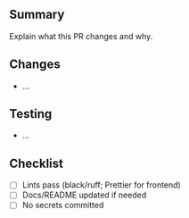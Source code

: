 ## Summary
Explain what this PR changes and why.

## Changes
- …

## Testing
- …

## Checklist
- [ ] Lints pass (black/ruff; Prettier for frontend)
- [ ] Docs/README updated if needed
- [ ] No secrets committed

